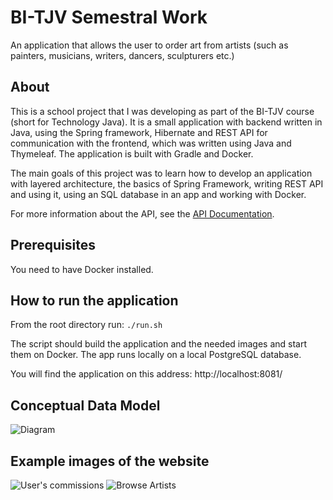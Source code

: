 # BI-TJV Semestral Work

An application that allows the user to order art from artists (such as painters, musicians, writers, dancers, sculpturers etc.)

## About
This is a school project that I was developing as part of the BI-TJV course (short for Technology Java). It is a small application
with backend written in Java, using the Spring framework, Hibernate and REST API for communication with the frontend, which was
written using Java and Thymeleaf. The application is built with Gradle and Docker.

The main goals of this project was to learn how to develop an application with layered architecture, the basics of Spring Framework,
writing REST API and using it, using an SQL database in an app and working with Docker.

For more information about the API, see the [API Documentation](https://tneprasova.github.io/art-commissions-website/).

## Prerequisites
You need to have Docker installed.

## How to run the application
From the root directory run:
``` ./run.sh ```

The script should build the application and the needed images and start them on Docker.
The app runs locally on a local PostgreSQL database.

You will find the application on this address: http://localhost:8081/


## Conceptual Data Model

![Diagram](images/art-commissions-diagram.png)

## Example images of the website
![User's commissions](images/user-commissions.png)
![Browse Artists](images/artists.png)
